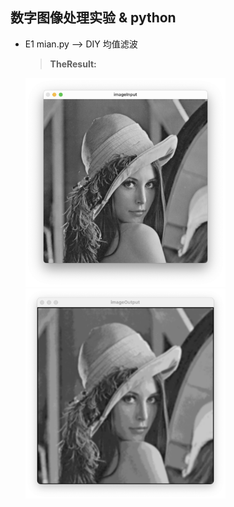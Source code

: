 ## 数字图像处理实验 & python

- E1 mian.py --> DIY 均值滤波

	> **TheResult:**
 	<img src="https://github.com/QuiteQuietGC/DIP_Expt_Py/blob/main/SomeImg/%E6%88%AA%E5%B1%8F2023-07-19%2017.34.31.png" alt="" width="320">
	<img src="https://github.com/QuiteQuietGC/DIP_Expt_Py/blob/main/SomeImg/%E6%88%AA%E5%B1%8F2023-07-19%2017.34.33.png" alt="" width="320">
	
